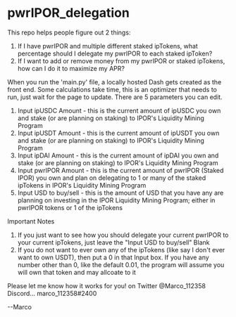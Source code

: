 # pwrIPOR_delegation
 
This repo helps people figure out 2 things:
1. If I have pwrIPOR and multiple different staked ipTokens, what percentage should I delegate my pwrIPOR to each staked ipToken?
2. If I want to add or remove money from my pwrIPOR or staked ipTokens, how can I do it to maximize my APR?

When you run the 'main.py' file, a locally hosted Dash gets created as the front end. Some calculations take time, this is an optimizer that needs to run, just wait for the page to update.
There are 5 parameters you can edit.
 
1. Input ipUSDC Amount - this is the current amount of ipUSDC you own and stake (or are planning on staking) to IPOR's Liquidity Mining Program
2. Input ipUSDT Amount - this is the current amount of ipUSDT you own and stake (or are planning on staking) to IPOR's Liquidity Mining Program
3. Input ipDAI Amount - this is the current amount of ipDAI you own and stake (or are planning on staking) to IPOR's Liquidity Mining Program
4. Input pwrIPOR Amount - this is the current amount of pwrIPOR (Staked IPOR) you own and plan on delegating to 1 or many of the staked ipTokens in IPOR's Liquidity Mining Program
5. Input USD to buy/sell - this is the amount of USD that you have any are planning on investing in the IPOR Liquidity Mining Program; either in pwrIPOR tokens or 1 of the ipTokens

Important Notes
1. If you just want to see how you should delegate your current pwrIPOR to your current ipTokens, just leave the "Input USD to buy/sell" Blank
2. If you do not want to ever own any of the ipTokens (like say I don't ever want to own USDT), then put a 0 in that Input box.
        If you have any number other than 0, like the default 0.01, the program will assume you will own that token and may allcoate to it

Please let me know how it works for you!
on Twitter @Marco_112358
Discord… marco_112358#2400

--Marco